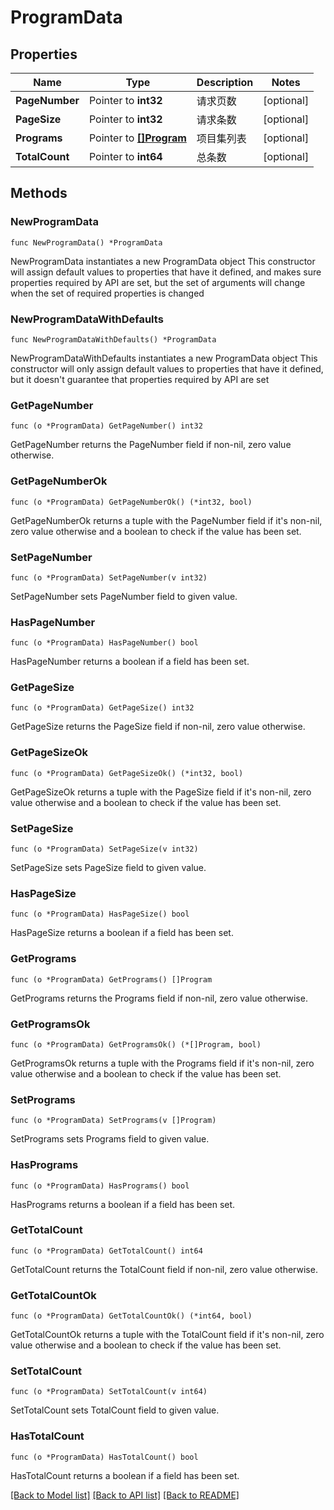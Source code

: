 # ProgramData

## Properties

Name | Type | Description | Notes
------------ | ------------- | ------------- | -------------
**PageNumber** | Pointer to **int32** | 请求页数 | [optional] 
**PageSize** | Pointer to **int32** | 请求条数 | [optional] 
**Programs** | Pointer to [**[]Program**](Program.md) | 项目集列表 | [optional] 
**TotalCount** | Pointer to **int64** | 总条数 | [optional] 

## Methods

### NewProgramData

`func NewProgramData() *ProgramData`

NewProgramData instantiates a new ProgramData object
This constructor will assign default values to properties that have it defined,
and makes sure properties required by API are set, but the set of arguments
will change when the set of required properties is changed

### NewProgramDataWithDefaults

`func NewProgramDataWithDefaults() *ProgramData`

NewProgramDataWithDefaults instantiates a new ProgramData object
This constructor will only assign default values to properties that have it defined,
but it doesn't guarantee that properties required by API are set

### GetPageNumber

`func (o *ProgramData) GetPageNumber() int32`

GetPageNumber returns the PageNumber field if non-nil, zero value otherwise.

### GetPageNumberOk

`func (o *ProgramData) GetPageNumberOk() (*int32, bool)`

GetPageNumberOk returns a tuple with the PageNumber field if it's non-nil, zero value otherwise
and a boolean to check if the value has been set.

### SetPageNumber

`func (o *ProgramData) SetPageNumber(v int32)`

SetPageNumber sets PageNumber field to given value.

### HasPageNumber

`func (o *ProgramData) HasPageNumber() bool`

HasPageNumber returns a boolean if a field has been set.

### GetPageSize

`func (o *ProgramData) GetPageSize() int32`

GetPageSize returns the PageSize field if non-nil, zero value otherwise.

### GetPageSizeOk

`func (o *ProgramData) GetPageSizeOk() (*int32, bool)`

GetPageSizeOk returns a tuple with the PageSize field if it's non-nil, zero value otherwise
and a boolean to check if the value has been set.

### SetPageSize

`func (o *ProgramData) SetPageSize(v int32)`

SetPageSize sets PageSize field to given value.

### HasPageSize

`func (o *ProgramData) HasPageSize() bool`

HasPageSize returns a boolean if a field has been set.

### GetPrograms

`func (o *ProgramData) GetPrograms() []Program`

GetPrograms returns the Programs field if non-nil, zero value otherwise.

### GetProgramsOk

`func (o *ProgramData) GetProgramsOk() (*[]Program, bool)`

GetProgramsOk returns a tuple with the Programs field if it's non-nil, zero value otherwise
and a boolean to check if the value has been set.

### SetPrograms

`func (o *ProgramData) SetPrograms(v []Program)`

SetPrograms sets Programs field to given value.

### HasPrograms

`func (o *ProgramData) HasPrograms() bool`

HasPrograms returns a boolean if a field has been set.

### GetTotalCount

`func (o *ProgramData) GetTotalCount() int64`

GetTotalCount returns the TotalCount field if non-nil, zero value otherwise.

### GetTotalCountOk

`func (o *ProgramData) GetTotalCountOk() (*int64, bool)`

GetTotalCountOk returns a tuple with the TotalCount field if it's non-nil, zero value otherwise
and a boolean to check if the value has been set.

### SetTotalCount

`func (o *ProgramData) SetTotalCount(v int64)`

SetTotalCount sets TotalCount field to given value.

### HasTotalCount

`func (o *ProgramData) HasTotalCount() bool`

HasTotalCount returns a boolean if a field has been set.


[[Back to Model list]](../README.md#documentation-for-models) [[Back to API list]](../README.md#documentation-for-api-endpoints) [[Back to README]](../README.md)


